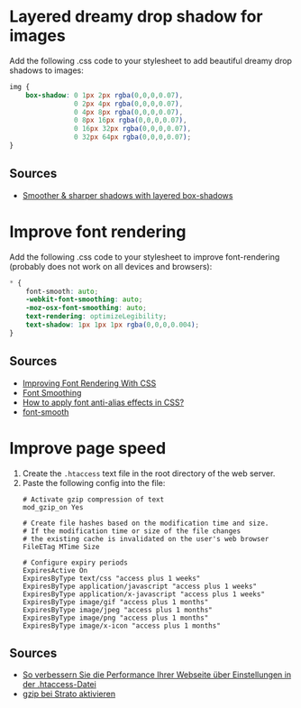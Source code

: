# Layered dreamy drop shadow for images
Add the following .css code to your stylesheet to add beautiful dreamy drop shadows to images:
```{.css linenums="1"}
img {
    box-shadow: 0 1px 2px rgba(0,0,0,0.07), 
                0 2px 4px rgba(0,0,0,0.07), 
                0 4px 8px rgba(0,0,0,0.07), 
                0 8px 16px rgba(0,0,0,0.07),
                0 16px 32px rgba(0,0,0,0.07), 
                0 32px 64px rgba(0,0,0,0.07);
}
```

## Sources
* [Smoother & sharper shadows with layered box-shadows](https://tobiasahlin.com/blog/layered-smooth-box-shadows/)
# Improve font rendering
Add the following .css code to your stylesheet to improve font-rendering (probably does not work on all devices and browsers):
```{.css linenums="1"}
* {
    font-smooth: auto;
    -webkit-font-smoothing: auto;
    -moz-osx-font-smoothing: auto;
    text-rendering: optimizeLegibility;
    text-shadow: 1px 1px 1px rgba(0,0,0,0.004);
}
```

## Sources
* [Improving Font Rendering With CSS](https://medium.com/better-programming/improving-font-rendering-with-css-3383fc358cbc)
* [Font Smoothing](https://tailwindcss.com/docs/font-smoothing)
* [How to apply font anti-alias effects in CSS?](https://stackoverflow.com/questions/17864742/how-to-apply-font-anti-alias-effects-in-css)
* [font-smooth](https://developer.mozilla.org/en-US/docs/Web/CSS/font-smooth)

# Improve page speed
1. Create the `.htaccess` text file in the root directory of the web server.
2. Paste the following config into the file:
    ```{.shell linenums="1"}
    # Activate gzip compression of text
    mod_gzip_on Yes

    # Create file hashes based on the modification time and size.
    # If the modification time or size of the file changes
    # the existing cache is invalidated on the user's web browser
    FileETag MTime Size

    # Configure expiry periods
    ExpiresActive On
    ExpiresByType text/css "access plus 1 weeks"
    ExpiresByType application/javascript "access plus 1 weeks"
    ExpiresByType application/x-javascript "access plus 1 weeks"
    ExpiresByType image/gif "access plus 1 months"
    ExpiresByType image/jpeg "access plus 1 months"
    ExpiresByType image/png "access plus 1 months"
    ExpiresByType image/x-icon "access plus 1 months"
    ```

## Sources
* [So verbessern Sie die Performance Ihrer Webseite über Einstellungen in der .htaccess-Datei](https://www.strato.de/faq/hosting/so-verbessern-sie-die-performance-ihrer-webseite-ueber-einstellungen-in-der-htaccess-datei/)
* [gzip bei Strato aktivieren ](https://technikkram.net/blog/2013/04/02/gzip-bei-strato-aktivieren/)
